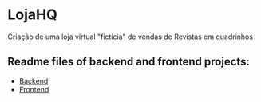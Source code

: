 # LojaHQ
Criação de uma loja virtual "fictícia" de vendas de Revistas em quadrinhos

## Readme files of backend and frontend projects:

  - [Backend](https://github.com/ivirson/LojaHQ/blob/master/backend/README.md)
  - [Frontend](https://github.com/ivirson/LojaHQ/blob/master/frontend/README.md)
